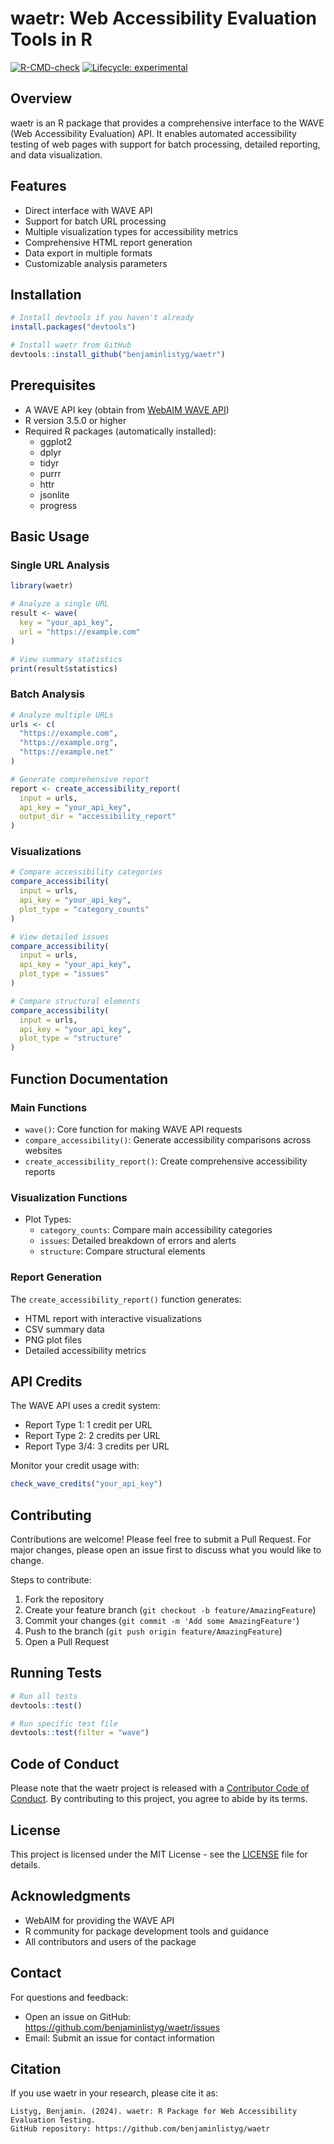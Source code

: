 # waetr: Web Accessibility Evaluation Tools in R

[![R-CMD-check](https://github.com/benjaminlistyg/waetr/workflows/R-CMD-check/badge.svg)](https://github.com/benjaminlistyg/waetr/actions)
[![Lifecycle: experimental](https://img.shields.io/badge/lifecycle-experimental-orange.svg)](https://www.tidyverse.org/lifecycle/#experimental)

## Overview

waetr is an R package that provides a comprehensive interface to the WAVE (Web Accessibility Evaluation) API. It enables automated accessibility testing of web pages with support for batch processing, detailed reporting, and data visualization.

## Features

- Direct interface with WAVE API
- Support for batch URL processing
- Multiple visualization types for accessibility metrics
- Comprehensive HTML report generation
- Data export in multiple formats
- Customizable analysis parameters

## Installation

```r
# Install devtools if you haven't already
install.packages("devtools")

# Install waetr from GitHub
devtools::install_github("benjaminlistyg/waetr")
```

## Prerequisites

- A WAVE API key (obtain from [WebAIM WAVE API](https://wave.webaim.org/api/))
- R version 3.5.0 or higher
- Required R packages (automatically installed):
  - ggplot2
  - dplyr
  - tidyr
  - purrr
  - httr
  - jsonlite
  - progress

## Basic Usage

### Single URL Analysis

```r
library(waetr)

# Analyze a single URL
result <- wave(
  key = "your_api_key",
  url = "https://example.com"
)

# View summary statistics
print(result$statistics)
```

### Batch Analysis

```r
# Analyze multiple URLs
urls <- c(
  "https://example.com",
  "https://example.org",
  "https://example.net"
)

# Generate comprehensive report
report <- create_accessibility_report(
  input = urls,
  api_key = "your_api_key",
  output_dir = "accessibility_report"
)
```

### Visualizations

```r
# Compare accessibility categories
compare_accessibility(
  input = urls,
  api_key = "your_api_key",
  plot_type = "category_counts"
)

# View detailed issues
compare_accessibility(
  input = urls,
  api_key = "your_api_key",
  plot_type = "issues"
)

# Compare structural elements
compare_accessibility(
  input = urls,
  api_key = "your_api_key",
  plot_type = "structure"
)
```

## Function Documentation

### Main Functions

- `wave()`: Core function for making WAVE API requests
- `compare_accessibility()`: Generate accessibility comparisons across websites
- `create_accessibility_report()`: Create comprehensive accessibility reports

### Visualization Functions

- Plot Types:
  - `category_counts`: Compare main accessibility categories
  - `issues`: Detailed breakdown of errors and alerts
  - `structure`: Compare structural elements

### Report Generation

The `create_accessibility_report()` function generates:
- HTML report with interactive visualizations
- CSV summary data
- PNG plot files
- Detailed accessibility metrics

## API Credits

The WAVE API uses a credit system:
- Report Type 1: 1 credit per URL
- Report Type 2: 2 credits per URL
- Report Type 3/4: 3 credits per URL

Monitor your credit usage with:
```r
check_wave_credits("your_api_key")
```

## Contributing

Contributions are welcome! Please feel free to submit a Pull Request. For major changes, please open an issue first to discuss what you would like to change.

Steps to contribute:
1. Fork the repository
2. Create your feature branch (`git checkout -b feature/AmazingFeature`)
3. Commit your changes (`git commit -m 'Add some AmazingFeature'`)
4. Push to the branch (`git push origin feature/AmazingFeature`)
5. Open a Pull Request

## Running Tests

```r
# Run all tests
devtools::test()

# Run specific test file
devtools::test(filter = "wave")
```

## Code of Conduct

Please note that the waetr project is released with a [Contributor Code of Conduct](CODE_OF_CONDUCT.md). By contributing to this project, you agree to abide by its terms.

## License

This project is licensed under the MIT License - see the [LICENSE](LICENSE) file for details.

## Acknowledgments

- WebAIM for providing the WAVE API
- R community for package development tools and guidance
- All contributors and users of the package

## Contact

For questions and feedback:
- Open an issue on GitHub: https://github.com/benjaminlistyg/waetr/issues
- Email: Submit an issue for contact information

## Citation

If you use waetr in your research, please cite it as:

```
Listyg, Benjamin. (2024). waetr: R Package for Web Accessibility Evaluation Testing. 
GitHub repository: https://github.com/benjaminlistyg/waetr
```

